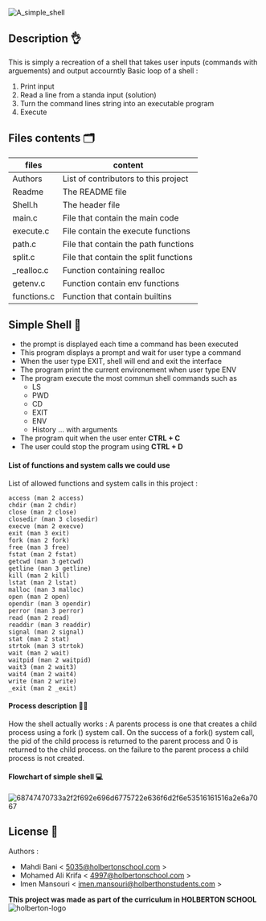 ![A_simple_shell](https://user-images.githubusercontent.com/97880395/181494936-0350fdd2-4b38-4847-b3a5-c18d8bf9eda8.png)

## Description :ok_hand:
This is simply a recreation of a shell that takes user inputs (commands with arguements) and output accourntly 
Basic loop of a shell : 
1. Print input
2. Read a line from a standa input (solution)
3. Turn the command lines string into an executable program 
4. Execute

## Files contents :card_index_dividers:

| files | content |
| ------ | ------ |
| Authors | List of contributors to this project |
| Readme | The README file |
| Shell.h | The header file |
| main.c | File that contain the main code |
| execute.c | File contain the execute functions|
| path.c | File that contain the path functions|
| split.c | File that contain the split functions |
| _realloc.c | Function containing realloc |
| getenv.c | Function contain env functions |
| functions.c | Function that contain builtins |


## Simple Shell :shell:

- the prompt is displayed each time a command has been executed
- This program displays a prompt and wait for user type a command
- When the user type EXIT, shell will end and exit the interface
- The program print the current environement when user type ENV
- The program execute the most commun shell commands such as 
    + LS
    + PWD
    + CD
    + EXIT
    + ENV
    + History ... with arguments
- The program quit when the user enter **CTRL + C**
- The user could stop the program using **CTRL  + D**
#### List of functions and system calls we could use
List of allowed functions and system calls in this project : 
```
access (man 2 access)
chdir (man 2 chdir)
close (man 2 close)
closedir (man 3 closedir)
execve (man 2 execve)
exit (man 3 exit)
fork (man 2 fork)
free (man 3 free)
fstat (man 2 fstat)
getcwd (man 3 getcwd)
getline (man 3 getline)
kill (man 2 kill)
lstat (man 2 lstat)
malloc (man 3 malloc)
open (man 2 open)
opendir (man 3 opendir)
perror (man 3 perror)
read (man 2 read)
readdir (man 3 readdir)
signal (man 2 signal)
stat (man 2 stat)
strtok (man 3 strtok)
wait (man 2 wait)
waitpid (man 2 waitpid)
wait3 (man 2 wait3)
wait4 (man 2 wait4)
write (man 2 write)
_exit (man 2 _exit)
```
#### Process description :man_technologist:

How the shell actually works : 
A parents process is one that creates a child process using a fork () system call.
On the success of a fork() system call, the pid of the child process is returned to the parent process and 0 is returned to the child process. on the failure to the parent process a child process is not created.

#### Flowchart of simple shell :computer:
![68747470733a2f2f692e696d6775722e636f6d2f6e53516161516a2e6a7067](https://user-images.githubusercontent.com/97880395/182931094-367503c5-4677-4053-a640-2f5b13ec3c80.jpeg)

## License :busts_in_silhouette:
Authors :
- Mahdi Bani < 5035@holbertonschool.com >
- Mohamed Ali Krifa < 4997@holbertonschool.com >
- Imen Mansouri < imen.mansouri@holberthonstudents.com >

**This project was made as part of the curriculum in HOLBERTON SCHOOL**
![holberton-logo](https://user-images.githubusercontent.com/97880395/181658846-6e76edce-7d56-4abe-8c62-228479bde436.png)
